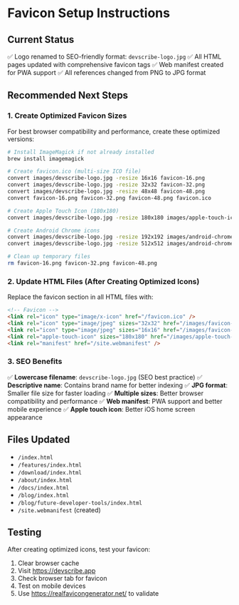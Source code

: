 # Favicon Setup Instructions

## Current Status
✅ Logo renamed to SEO-friendly format: `devscribe-logo.jpg`
✅ All HTML pages updated with comprehensive favicon tags
✅ Web manifest created for PWA support
✅ All references changed from PNG to JPG format

## Recommended Next Steps

### 1. Create Optimized Favicon Sizes
For best browser compatibility and performance, create these optimized versions:

```bash
# Install ImageMagick if not already installed
brew install imagemagick

# Create favicon.ico (multi-size ICO file)
convert images/devscribe-logo.jpg -resize 16x16 favicon-16.png
convert images/devscribe-logo.jpg -resize 32x32 favicon-32.png
convert images/devscribe-logo.jpg -resize 48x48 favicon-48.png
convert favicon-16.png favicon-32.png favicon-48.png favicon.ico

# Create Apple Touch Icon (180x180)
convert images/devscribe-logo.jpg -resize 180x180 images/apple-touch-icon.jpg

# Create Android Chrome icons
convert images/devscribe-logo.jpg -resize 192x192 images/android-chrome-192x192.jpg
convert images/devscribe-logo.jpg -resize 512x512 images/android-chrome-512x512.jpg

# Clean up temporary files
rm favicon-16.png favicon-32.png favicon-48.png
```

### 2. Update HTML Files (After Creating Optimized Icons)
Replace the favicon section in all HTML files with:

```html
<!-- Favicon -->
<link rel="icon" type="image/x-icon" href="/favicon.ico" />
<link rel="icon" type="image/jpeg" sizes="32x32" href="/images/favicon-32x32.jpg" />
<link rel="icon" type="image/jpeg" sizes="16x16" href="/images/favicon-16x16.jpg" />
<link rel="apple-touch-icon" sizes="180x180" href="/images/apple-touch-icon.jpg" />
<link rel="manifest" href="/site.webmanifest" />
```

### 3. SEO Benefits
✅ **Lowercase filename**: `devscribe-logo.jpg` (SEO best practice)
✅ **Descriptive name**: Contains brand name for better indexing
✅ **JPG format**: Smaller file size for faster loading
✅ **Multiple sizes**: Better browser compatibility and performance
✅ **Web manifest**: PWA support and better mobile experience
✅ **Apple touch icon**: Better iOS home screen appearance

## Files Updated
- `/index.html`
- `/features/index.html`
- `/download/index.html`
- `/about/index.html`
- `/docs/index.html`
- `/blog/index.html`
- `/blog/future-developer-tools/index.html`
- `/site.webmanifest` (created)

## Testing
After creating optimized icons, test your favicon:
1. Clear browser cache
2. Visit https://devscribe.app
3. Check browser tab for favicon
4. Test on mobile devices
5. Use https://realfavicongenerator.net/ to validate

